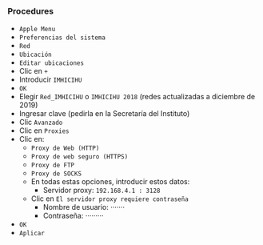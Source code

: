 ### Procedures
* `Apple Menu`
* `Preferencias del sistema`
* `Red`
* `Ubicación`
* `Editar ubicaciones`
* Clic en `+`
* Introducir `IMHICIHU`
* `OK`
* Elegir `Red_IMHICIHU` o `IMHICIHU 2018` (redes actualizadas a diciembre de 2019)
* Ingresar clave (pedirla en la Secretaría del Instituto)
* Clic `Avanzado`
* Clic en `Proxies`
* Clic en:
    - `Proxy de Web (HTTP)`
    - `Proxy de web seguro (HTTPS)`
    - `Proxy de FTP`
    - `Proxy de SOCKS`
    + En todas estas opciones, introducir estos datos:
        + Servidor proxy: `192.168.4.1 : 3128`
    + Clic en `El servidor proxy requiere contraseña`
        + Nombre de usuario: ·······
        + Contraseña: ·········
* `OK`
* `Aplicar`
